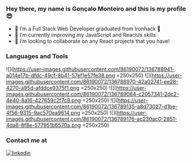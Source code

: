 ### Hey there, my name is Gonçalo Monteiro and this is my profile 😎

- 🔭 I’m a Full Stack Web Developer graduated from Ironhack 🚀
- 🌱 I’m currently improving my JavaScript and ReactJs skills
- 👯 I’m looking to collaborate on any React projects that you have!

### Languages and Tools

![](https://user-images.githubusercontent.com/86190072/136788941-a014e17b-dfdc-49cf-8b41-57ef1e57fe38.png =250x250)
![](https://user-images.githubusercontent.com/86190072/136788970-42a02741-ee28-4270-a95d-afddce9375f1.png =250x250)
![](https://user-images.githubusercontent.com/86190072/136789064-c2057341-2dc2-4e40-8a16-427659c2f7c8.png =250x250)
![](https://user-images.githubusercontent.com/86190072/136789135-a8d73027-d1be-4f56-9315-9ac570ea9614.png =250x250)
![](https://user-images.githubusercontent.com/86190072/136789176-ac230ac0-2851-4da6-8f8e-577951b6570a.png =250x250)

### Contact me at

[![linkedin](https://pngimg.com/uploads/linkedIn/linkedIn_PNG39.png)](https://www.linkedin.com/in/goncalondmonteiro/)
